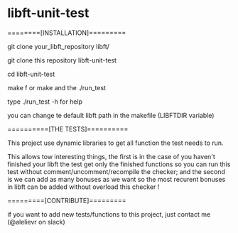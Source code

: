 # libft-unit-test

========[INSTALLATION]=========

git clone your_libft_repository libft/

git clone this repository libft-unit-test

cd libft-unit-test

make f or make and the ./run_test

type ./run_test -h for help

you can change te default libft path in the makefile (LIBFTDIR variable)


==========[THE TESTS]==========

This project use dynamic libraries to get all function the test needs to run.

This allows tow interesting things, the first is in the case of you haven't finished your libft the test get only the finished functions so you can run this test without comment/uncomment/recompile the checker; and the second is we can add as many bonuses as we want so the most recurent bonuses in libft can be added without overload this checker !


=========[CONTRIBUTE]=========

if you want to add new tests/functions to this project, just contact me (@alelievr on slack)
